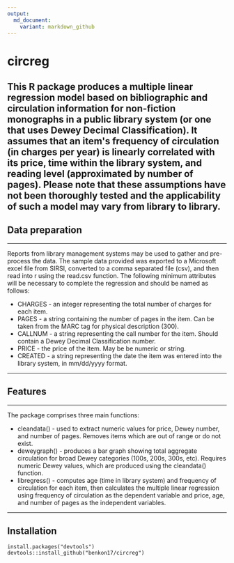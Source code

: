 ```yaml
---
output:
  md_document:
    variant: markdown_github
---
```

# circreg

This R package produces a multiple linear regression model based on bibliographic and circulation information for non-fiction monographs in a public library system (or one that uses Dewey Decimal Classification). It assumes that an item's frequency of circulation (in charges per year) is linearly correlated with its price, time within the library system, and reading level (approximated by number of pages). Please note that these assumptions have not been thoroughly tested and the applicability of such a model may vary from library to library.
---

## Data preparation
---

Reports from library management systems may be used to gather and pre-process the data. The sample data provided was exported to a Microsoft excel file from SIRSI, converted to a comma separated file (csv), and then read into r using the read.csv function. The following minimum attributes will be necessary to complete the regression and should be named as follows:

* CHARGES - an integer representing the total number of charges for each item.
* PAGES - a string containing the number of pages in the item. Can be taken from the MARC tag for physical description (300).
* CALLNUM - a string representing the call number for the item. Should contain a Dewey Decimal Classification number.
* PRICE - the price of the item. May be be numeric or string.
* CREATED - a string representing the date the item was entered into the library system, in mm/dd/yyyy format.
---

## Features
---
The package comprises three main functions:

* cleandata() - used to extract numeric values for price, Dewey number, and number of pages. Removes items which are out of range or do not exist.
* deweygraph() - produces a bar graph showing total aggregate circulation for broad Dewey categories (100s, 200s, 300s, etc). Requires numeric Dewey values, which are produced using the cleandata() function.
* libregress() - computes age (time in library system) and frequency of circulation for each item, then calculates the multiple linear regression using frequency of circulation as the dependent variable and price, age, and number of pages as the independent variables.
---

## Installation

```
install.packages("devtools")
devtools::install_github("benkon17/circreg")
```
